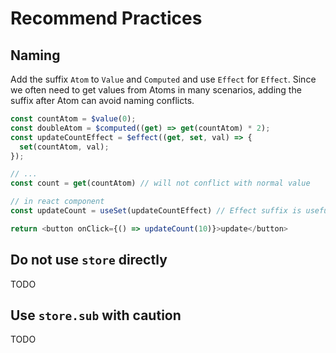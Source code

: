 # Recommend Practices

## Naming

Add the suffix `Atom` to `Value` and `Computed` and use `Effect` for `Effect`. Since we often need to get values from Atoms in many scenarios, adding the suffix after Atom can avoid naming conflicts.

```typescript
const countAtom = $value(0);
const doubleAtom = $computed((get) => get(countAtom) * 2);
const updateCountEffect = $effect((get, set, val) => {
  set(countAtom, val);
});

// ...
const count = get(countAtom) // will not conflict with normal value

// in react component
const updateCount = useSet(updateCountEffect) // Effect suffix is useful for this 

return <button onClick={() => updateCount(10)}>update</button>
```

## Do not use `store` directly

TODO

## Use `store.sub` with caution

TODO

